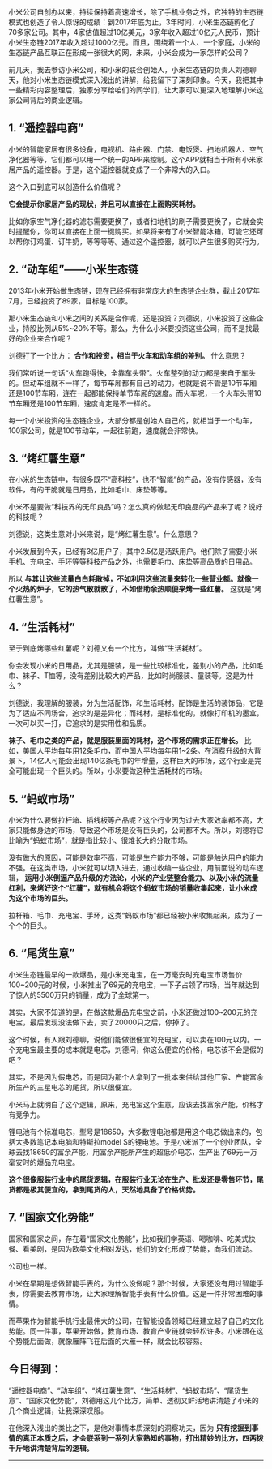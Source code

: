 小米公司自创办以来，持续保持着高速增长，除了手机业务之外，它独特的生态链模式也创造了令人惊讶的成绩：到2017年底为止，3年时间，小米生态链孵化了70多家公司。其中，4家估值超过10亿美元，3家年收入超过10亿元人民币，预计小米生态链2017年收入超过1000亿元。而且，围绕着一个人、一个家庭，小米的生态链产品互联正在形成一张很大的网，未来，小米会成为一家怎样的公司？ 

前几天，我去参访小米公司，和小米的联合创始人，小米生态链的负责人刘德聊天，他对小米生态链模式深入浅出的讲解，给我留下了深刻印象。今天，我把其中一些精彩内容整理后，独家分享给咱们的同学们，让大家可以更深入地理解小米这家公司背后的商业逻辑。

## 1. “遥控器电商”

小米的智能家居有很多设备，电视机、路由器、门禁、电饭煲、扫地机器人、空气净化器等等，它们都可以用一个统一的APP来控制。这个APP就相当于所有小米家居产品的遥控器。于是，这个遥控器就变成了一个非常大的入口。

这个入口到底可以创造什么价值呢？

 **它会提示你家居产品的现状，并且可以直接在上面购买耗材。**

比如你家空气净化器的滤芯需要更换了，或者扫地机的刷子需要更换了，它就会实时提醒你，你可以直接在上面一键购买。如果将来有了小米智能冰箱，可能它还可以帮你订鸡蛋、订牛奶，等等等等。通过这个遥控器，就可以产生很多购买行为。

## 2. “动车组”——小米生态链

2013年小米开始做生态链，现在已经拥有非常庞大的生态链企业群，截止2017年7月，已经投资了89家，目标是100家。

那小米生态链和小米之间的关系是合作呢，还是投资？刘德说，小米投资了这些企业，持股比例从5%~20%不等。那么，为什么小米要投资这些公司，而不是找最好的企业来合作呢？

刘德打了一个比方： **合作和投资，相当于火车和动车组的差别。** 什么意思？

我们常听说一句话“火车跑得快，全靠车头带”。火车整列的动力都是来自于车头的。但动车组就不一样了，每节车厢都有自己的动力。也就是说不管是10节车厢还是100节车厢，连在一起都能保持单节车厢的速度。而火车呢，一个火车头带10节车厢还是100节车厢，速度肯定是不一样的。

每一个小米投资的生态链企业，大部分都是创始人自己的，就相当于一个动车，100家公司，就是100节动车，一起往前跑，速度就会非常快。

## 3. “烤红薯生意”

在小米的生态链中，有很多既不“高科技”，也不“智能”的产品，没有传感器，没有软件，有的干脆就是日用品，比如毛巾、床垫等等。

小米不是要做“科技界的无印良品”吗？怎么真的做起无印良品的产品来了呢？说好的科技呢？

刘德说，这类生意对小米来说，是“烤红薯生意”。什么意思？

小米发展到今天，已经有3亿用户了，其中2.5亿是活跃用户。他们除了需要小米手机、充电宝、手环等等科技产品之外，也需要毛巾、床垫等高品质的日用品。

所以 **与其让这些流量白白耗散掉，不如利用这些流量来转化一些营业额。就像一个火热的炉子，它的热气散就散了，不如借助余热顺便来烤一些红薯。** 这就是“烤红薯生意”。

## 4. “生活耗材”

至于到底烤哪些红薯呢？刘德又有一个比方，叫做“生活耗材”。

你会发现小米的日用品，尤其是服装，是一些比较标准化，差别小的产品，比如毛巾、袜子、T恤等，没有差别比较大的产品，比如时尚服装、童装等。这是为什么？

刘德说，我理解的服装，分为生活配饰，和生活耗材。配饰是生活的装饰品，它是为了适应不同场合，追求的是差异化；而耗材，是标准化的，就像打印机的墨盒，一次可以买一打，它追求的是实用性和品质。

 **袜子、毛巾之类的产品，就是服装里面的耗材，这个市场的需求正在增长。** 比如，美国人平均每年用12条毛巾，而中国人平均每年用1~2条。在消费升级的大背景下，14亿人可能会出现140亿条毛巾的年增量，这样巨大的市场，这个行业是完全可能出现一个巨头的。所以，小米要做这种生活耗材的市场。

## 5. “蚂蚁市场”

小米为什么要做拉杆箱、插线板等产品呢？这个行业因为过去大家效率都不高，大家只能做身边的市场，导致这个市场是没有巨头的，公司都不大。所以，刘德将它比喻为“蚂蚁市场”，就是指比较小、很难长大的分散市场。

没有做大的原因，可能是效率不高，可能是生产能力不够，可能是触达用户的能力不强。在这类市场，小米就可以切入进去，通过收编一些企业，用前面说的动车逻辑， **运用小米倒逼产品升级的方法论，小米的产业链整合能力、以及小米的流量红利，来烤好这个“红薯”，就有机会将这个蚂蚁市场的销量收集起来，让小米成为这个市场的巨头。**

拉杆箱、毛巾、充电宝、手环，这类“蚂蚁市场”都已经被小米收集起来，成为了一个个的巨头。

## 6.  “尾货生意”

小米生态链最早的一款爆品，是小米充电宝，在一万毫安时充电宝市场售价100~200元的时候，小米推出了69元的充电宝，一下子占领了市场，当年就达到了惊人的5500万只的销量，成为了全球第一。

其实，大家不知道的是，在做这款爆品充电宝之前，小米还做过100~200元的充电宝，最后发现没法做下去，卖了20000只之后，停掉了。

这个时候，有人跟刘德聊，说他们能做很便宜的充电宝，可以卖在100元以内。一个充电宝最主要的成本就是电芯，刘德问，你这么便宜的价格，电芯该不会是假的吧？

其实，不是因为假电芯，而是因为那个人拿到了一批本来供给其他厂家、产能富余所生产的三星电芯的尾货，所以很便宜。

小米马上就明白了这个逻辑，原来，充电宝这个生意，应该去找富余产能，价格才有竞争力。

锂电池有个标准电芯，型号是18650，大多数锂电池都是用这个电芯做出来的，包括大多数笔记本电脑和特斯拉model S的锂电池。于是小米派了一个创业团队，全球去找18650的富余产能，用富余产能所产生的超低价电芯，生产出了69元一万毫安时的爆品充电宝。

 **这个很像服装行业中的尾货逻辑，在服装行业无论在生产、批发还是零售环节，尾货都是极其便宜的，拿到尾货的人，天然地具备了价格优势。**

## 7. “国家文化势能”

国家和国家之间，存在着“国家文化势能”，比如我们学英语、喝咖啡、吃美式快餐、看美剧，是因为欧美文化相对发达，他们的文化形成了势能，向我们流动。

公司也一样。

小米在早期是想做智能手表的，为什么没做呢？那个时候，大家还没有用过智能手表，你需要去教育市场，让大家理解智能手表有什么价值。这是一件非常困难的事情。

而苹果作为智能手机行业最伟大的公司，在智能设备领域已经建立起了自己的文化势能。同一件事，苹果开始做，教育市场、教育产业链就会轻松许多。小米跟在这个势能后面做，就像雁阵飞在后面的大雁一样，就会比较容易。

## 今日得到：

“遥控器电商”、“动车组”、“烤红薯生意”、“生活耗材”、“蚂蚁市场”、“尾货生意”、“国家文化势能”，刘德用这几个比方，简单、透彻又鲜活地讲清楚了小米的几个商业逻辑，让我深深叹服。

在他深入浅出的类比之下，是他对事情本质深刻的洞察功夫，因为 **只有挖掘到事情的真正本质之后，才会联系到一系列大家熟知的事物，打出精妙的比方，四两拨千斤地讲清楚背后的逻辑。**

---
